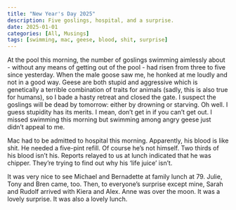```yaml
---
title: "New Year's Day 2025"
description: Five goslings, hospital, and a surprise.
date: 2025-01-01
categories: [All, Musings]
tags: [swimming, mac, geese, blood, shit, surprise]
---
```

At the pool this morning, the number of goslings swimming aimlessly about - without any means of getting out of the pool - had risen from three to five since yesterday. When the male goose saw me, he honked at me loudly and not in a good way. Geese are both stupid and aggressive which is genetically a terrible combination of traits for animals (sadly, this is also true for humans), so I bade a hasty retreat and closed the gate. I suspect the goslings will be dead by tomorrow: either by drowning or starving. Oh well. I guess stupidity has its merits. I mean, don’t get in if you can’t get out. I missed swimming this morning but swimming among angry geese just didn’t appeal to me.

Mac had to be admitted to hospital this morning. Apparently, his blood is like shit. He needed a five-pint refill. Of course he’s not himself. Two thirds of his blood isn’t his. Reports relayed to us at lunch indicated that he was chipper. They’re trying to find out why his ‘life juice’ isn’t.

It was very nice to see Michael and Bernadette at family lunch at 79. Julie, Tony and Bren came, too. Then, to everyone’s surprise except mine, Sarah and Rudolf arrived with Kiera and Alex. Anne was over the moon. It was a lovely surprise. It was also a lovely lunch.
